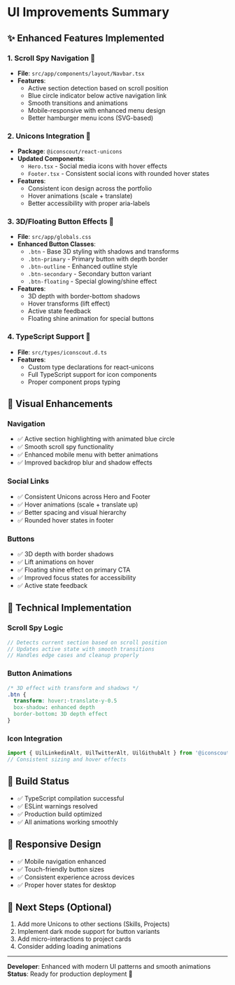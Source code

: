 # UI Improvements Summary

## ✨ Enhanced Features Implemented

### 1. **Scroll Spy Navigation** 🎯
- **File**: `src/app/components/layout/Navbar.tsx`
- **Features**:
  - Active section detection based on scroll position
  - Blue circle indicator below active navigation link
  - Smooth transitions and animations
  - Mobile-responsive with enhanced menu design
  - Better hamburger menu icons (SVG-based)

### 2. **Unicons Integration** 🎨
- **Package**: `@iconscout/react-unicons`
- **Updated Components**:
  - `Hero.tsx` - Social media icons with hover effects
  - `Footer.tsx` - Consistent social icons with rounded hover states
- **Features**:
  - Consistent icon design across the portfolio
  - Hover animations (scale + translate)
  - Better accessibility with proper aria-labels

### 3. **3D/Floating Button Effects** 🚀
- **File**: `src/app/globals.css`
- **Enhanced Button Classes**:
  - `.btn` - Base 3D styling with shadows and transforms
  - `.btn-primary` - Primary button with depth border
  - `.btn-outline` - Enhanced outline style
  - `.btn-secondary` - Secondary button variant
  - `.btn-floating` - Special glowing/shine effect
- **Features**:
  - 3D depth with border-bottom shadows
  - Hover transforms (lift effect)
  - Active state feedback
  - Floating shine animation for special buttons

### 4. **TypeScript Support** 📝
- **File**: `src/types/iconscout.d.ts`
- **Features**:
  - Custom type declarations for react-unicons
  - Full TypeScript support for icon components
  - Proper component props typing

## 🎨 Visual Enhancements

### Navigation
- ✅ Active section highlighting with animated blue circle
- ✅ Smooth scroll spy functionality
- ✅ Enhanced mobile menu with better animations
- ✅ Improved backdrop blur and shadow effects

### Social Links
- ✅ Consistent Unicons across Hero and Footer
- ✅ Hover animations (scale + translate up)
- ✅ Better spacing and visual hierarchy
- ✅ Rounded hover states in footer

### Buttons
- ✅ 3D depth with border shadows
- ✅ Lift animations on hover
- ✅ Floating shine effect on primary CTA
- ✅ Improved focus states for accessibility
- ✅ Active state feedback

## 🚀 Technical Implementation

### Scroll Spy Logic
```typescript
// Detects current section based on scroll position
// Updates active state with smooth transitions
// Handles edge cases and cleanup properly
```

### Button Animations
```css
/* 3D effect with transform and shadows */
.btn {
  transform: hover:-translate-y-0.5
  box-shadow: enhanced depth
  border-bottom: 3D depth effect
}
```

### Icon Integration
```jsx
import { UilLinkedinAlt, UilTwitterAlt, UilGithubAlt } from '@iconscout/react-unicons'
// Consistent sizing and hover effects
```

## 🔧 Build Status
- ✅ TypeScript compilation successful
- ✅ ESLint warnings resolved
- ✅ Production build optimized
- ✅ All animations working smoothly

## 📱 Responsive Design
- ✅ Mobile navigation enhanced
- ✅ Touch-friendly button sizes
- ✅ Consistent experience across devices
- ✅ Proper hover states for desktop

## 🎯 Next Steps (Optional)
1. Add more Unicons to other sections (Skills, Projects)
2. Implement dark mode support for button variants
3. Add micro-interactions to project cards
4. Consider adding loading animations

---

**Developer**: Enhanced with modern UI patterns and smooth animations
**Status**: Ready for production deployment 🚀 